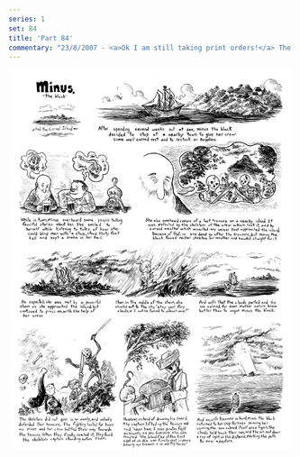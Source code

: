 ```yaml
---
series: 1
set: 84
title: 'Part 84'
commentary: "23/8/2007 - <a>Ok I am still taking print orders!</a> The 31st will be the last day I take them. So a few weeks ago I mentioned not being able to come up with an idea for one of the strips in this story. In the end I couldn't settle on anything so I went with this idea because it would at least be interesting to draw.This update is late because I didn't actually decide what to draw until Wednesday night. Anyways! In the spirit of non-comicy illustrated storytelling, I'll link to <a>this.</a> SEE YOU AGAIN. AMANDARA KAMANDARA."
---
```


![](../../../../assets/minus/part-84/minus84.jpg)